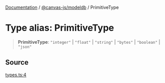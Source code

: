 [Documentation](../../../index.md) / [@canvas-js/modeldb](../index.md) / PrimitiveType

# Type alias: PrimitiveType

> **PrimitiveType**: `"integer"` \| `"float"` \| `"string"` \| `"bytes"` \| `"boolean"` \| `"json"`

## Source

[types.ts:4](https://github.com/canvasxyz/canvas/blob/4c6b729f/packages/modeldb/src/types.ts#L4)
